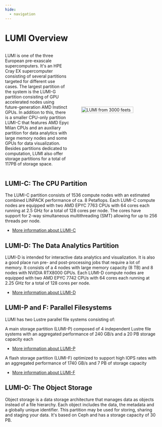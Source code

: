 ```yaml
---
hide:
  - navigation
---
```


<style scoped>
.lumi-overview {
  display: flex; 
  flex-direction: row; 
  align-items: center;
}

.lumi-overview p {
  width: 50%;
}

.lumi-overview figure {
    width: 50%;
  }

@media (max-width: 740px) {
  .lumi-overview {
    flex-direction: column;
  }

  .lumi-overview p {
    width: 100%;
  }

  .lumi-overview figure {
    width: 100%;
  }
}
</style>

# LUMI Overview

[lumi-c]: ../computing/systems/lumic.md
[lumi-d]: ../computing/systems/lumid.md
[lumi-f]: ../storage/parallel/lumif.md
[lumi-p]: ../storage/parallel/lumip.md

<div class="lumi-overview">
  <p>
    LUMI is one of the three European pre-exascale supercomputers. It's an 
    HPE Cray EX supercomputer consisting of several partitions targeted for 
    different use cases. The largest partition of the system is the LUMI-G 
    partition consisting of GPU accelerated nodes using future-generation AMD 
    Instinct GPUs. In addition to this, there is a smaller CPU-only partition 
    LUMI-C that features AMD Epyc Milan CPUs and an auxiliary partition 
    for data analytics with large memory nodes and some GPUs for data 
    visualization. Besides partitions dedicated to computation, LUMI also offer 
    storage partitions for a total of 117PB of storage space.
  </p>
  <figure>
    <img 
      src="../../assets/images/lumi-snowflake.svg" 
      width="90%" 
      style="margin: 0 auto;"
      alt="LUMI from 3000 feets"
    >
  </figure>
</div>

## LUMI-C: The CPU Partition

The LUMI-C partition consists of 1536 compute nodes with an estimated combined
LINPACK performance of ca. 8 Petaflops. Each LUMI-C compute nodes are equipped 
with two AMD EPYC 7763 CPUs with 64 cores each running at 2.5 GHz for a total 
of 128 cores per node. The cores have support for 2-way simultaneous 
multithreading (SMT) allowing for up to 256 threads per node.

- [More information about LUMI-C][lumi-c]

## LUMI-D: The Data Analytics Partition

LUMI-D is intended for interactive data analytics and visualization. It is also
a good place run pre- and post-processing jobs that require a lot of memory. It
consists of a 4 nodes with large memory capacity (8 TB) and 8 nodes with NVIDIA
RTX8000 GPUs. Each LUMI-D compute nodes are equipped with two AMD EPYC 7742 CPUs
with 64 cores each running at 2.25 GHz for a total of 128 cores per node.

- [More information about LUMI-D][lumi-d]

## LUMI-P and F: Parallel Filesystems

LUMI has two Lustre parallel file systems consisting of:

A main storage partition (LUMI-P) composed of 4 independent Lustre file systems
with an aggregated performance of 240 GB/s and a 20 PB storage capacity each

- [More information about LUMI-P][lumi-p]

A flash storage partition (LUMI-F) optimized to support high IOPS rates with 
an aggregated performance of 1740 GB/s and 7 PB of storage capacity

- [More information about LUMI-F][lumi-f]

## LUMI-O: The Object Storage

Object storage is a data storage architecture that manages data as objects 
instead of a file hierarchy. Each object includes the data, the metadata and a
globally unique identifier. This partition may be used for storing, sharing and
staging your data. It's based on Ceph and has a storage capacity of 30 PB.
